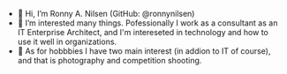 - 👋 Hi, I’m Ronny A. Nilsen (GitHub: @ronnynilsen)
- 👀 I’m interested many things. Pofessionally I work as a consultant as an IT Enterprise Architect, and I'm intereseted in technology and how to use it well in organizations.
- 👀 As for hobbbies I have two main interest (in addion to IT of course), and that is photography and competition shooting.

<!---
ronnynilsen/ronnynilsen is a ✨ special ✨ repository because its `README.md` (this file) appears on your GitHub profile.
You can click the Preview link to take a look at your changes.
--->
